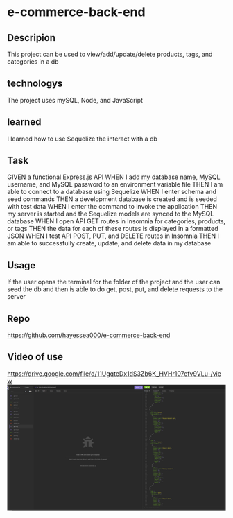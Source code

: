 # e-commerce-back-end

## Descripion

This project can be used to view/add/update/delete products, tags, and categories in a db

## technologys

The project uses mySQL, Node, and JavaScript

## learned

I learned how to use Sequelize the interact with a db

## Task

GIVEN a functional Express.js API
WHEN I add my database name, MySQL username, and MySQL password to an environment variable file
THEN I am able to connect to a database using Sequelize
WHEN I enter schema and seed commands
THEN a development database is created and is seeded with test data
WHEN I enter the command to invoke the application
THEN my server is started and the Sequelize models are synced to the MySQL database
WHEN I open API GET routes in Insomnia for categories, products, or tags
THEN the data for each of these routes is displayed in a formatted JSON
WHEN I test API POST, PUT, and DELETE routes in Insomnia
THEN I am able to successfully create, update, and delete data in my database 

## Usage

If the user opens the terminal for the folder of the project and the user can seed the db and then is able to do get, post, put, and delete requests to the server

## Repo
https://github.com/hayessea000/e-commerce-back-end

## Video of use
https://drive.google.com/file/d/11UgqteDx1dS3Zb6K_HVHr107efv9VLu-/view
![Here's a screenshot of the readme](./images/Capture.PNG)
